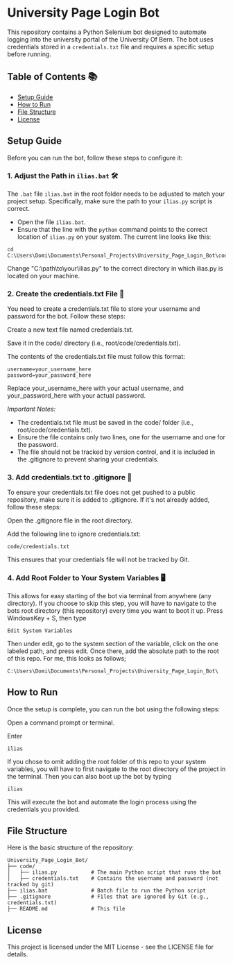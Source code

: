 # University Page Login Bot

This repository contains a Python Selenium bot designed to automate logging into the university portal of the University Of Bern. The bot uses credentials stored in a `credentials.txt` file and requires a specific setup before running.

## Table of Contents 📚

- [Setup Guide](#setup-guide)
- [How to Run](#how-to-run)
- [File Structure](#file-structure)
- [License](#license)

## Setup Guide

Before you can run the bot, follow these steps to configure it:

### 1. Adjust the Path in `ilias.bat` 🛠️

The `.bat` file `ilias.bat` in the root folder needs to be adjusted to match your project setup. Specifically, make sure the path to your `ilias.py` script is correct.

- Open the file `ilias.bat`.
- Ensure that the line with the `python` command points to the correct location of `ilias.py` on your system. The current line looks like this:

```batch
cd C:\Users\Domi\Documents\Personal_Projects\University_Page_Login_Bot\code
```
Change "C:\path\to\your\ilias.py" to the correct directory in which ilias.py is located on your machine.

### 2. Create the credentials.txt File 📝
You need to create a credentials.txt file to store your username and password for the bot. Follow these steps:

Create a new text file named credentials.txt.

Save it in the code/ directory (i.e., root/code/credentials.txt).

The contents of the credentials.txt file must follow this format:

```
username=your_username_here
password=your_password_here
```
Replace your_username_here with your actual username, and your_password_here with your actual password.

*Important Notes:*
- The credentials.txt file must be saved in the code/ folder (i.e., root/code/credentials.txt).
- Ensure the file contains only two lines, one for the username and one for the password.
- The file should not be tracked by version control, and it is included in the .gitignore to prevent sharing your credentials.

### 3. Add credentials.txt to .gitignore 🚫
To ensure your credentials.txt file does not get pushed to a public repository, make sure it is added to .gitignore. If it's not already added, follow these steps:

Open the .gitignore file in the root directory.

Add the following line to ignore credentials.txt:
```
code/credentials.txt
```
This ensures that your credentials file will not be tracked by Git.

### 4. Add Root Folder to Your System Variables 🖥️
This allows for easy starting of the bot via terminal from anywhere (any directory). If you choose to skip this step, you will have to navigate to the bots root directory (this repository) every time you want to boot it up.
Press WindowsKey + S, then type 
```
Edit System Variables
```
Then under edit, go to the system section of the variable, click on the one labeled path, and press edit. Once there, add the absolute path to the root of this repo. For me, this looks as follows;
```
C:\Users\Domi\Documents\Personal_Projects\University_Page_Login_Bot\
```

## How to Run
Once the setup is complete, you can run the bot using the following steps:

Open a command prompt or terminal.

Enter
```
ilias
```

If you chose to omit adding the root folder of this repo to your system variables, you will have to first navigate to the root directory of the project in the terminal.
Then you can also boot up the bot by typing
```
ilias
```

This will execute the bot and automate the login process using the credentials you provided.

## File Structure
Here is the basic structure of the repository:

```
University_Page_Login_Bot/
├── code/
│   ├── ilias.py           # The main Python script that runs the bot
│   ├── credentials.txt    # Contains the username and password (not tracked by git)
├── ilias.bat              # Batch file to run the Python script
├── .gitignore             # Files that are ignored by Git (e.g., credentials.txt)
├── README.md              # This file
```

## License
This project is licensed under the MIT License - see the LICENSE file for details.
